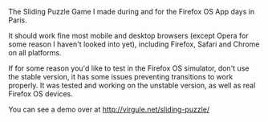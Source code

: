 The Sliding Puzzle Game I made during and for the Firefox OS App days in Paris.

It should work fine most mobile and desktop browsers (except Opera for some 
reason I haven't looked into yet), including Firefox, Safari and Chrome on all
platforms.

If for some reason you'd like to test in the Firefox OS simulator, don't use the
stable version, it has some issues  preventing transitions to work properly. 
It was tested and working on the unstable version, as well as real Firefox OS
devices.

You can see a demo over at http://virgule.net/sliding-puzzle/
